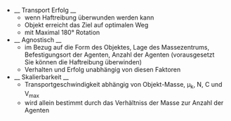 
- __ Transport Erfolg __
    - wenn Haftreibung überwunden werden kann
    - Objekt erreicht das Ziel auf optimalen Weg
    - mit Maximal 180° Rotation
- __ Agnostisch __
    - im Bezug auf die Form des Objektes, Lage des Massezentrums, Befestigungsort der Agenten, Anzahl der Agenten (vorausgesetzt Sie können die Haftreibung überwinden)
    - Verhalten und Erfolg unabhängig von diesen Faktoren
- __ Skalierbarkeit __
    - Transportgeschwindigkeit abhängig von Objekt-Masse, μ<sub>k</sub>, N, C und V<sub>max</sub>
    - wird allein bestimmt durch das Verhältniss der Masse zur Anzahl der Agenten